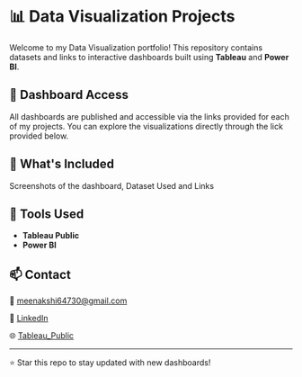 # 📊 Data Visualization Projects

Welcome to my Data Visualization portfolio! This repository contains datasets and links to interactive dashboards built using **Tableau** and **Power BI**.

## 🔗 Dashboard Access

All dashboards are published and accessible via the links provided for each of my projects. You can explore the visualizations directly through the lick provided below.

## 📁 What's Included
Screenshots of the dashboard, 
Dataset Used and
Links

## 🎯 Tools Used

- **Tableau Public**  
- **Power BI** 

## 📫 Contact

📧 meenakshi64730@gmail.com  

🔗 [LinkedIn](https://www.linkedin.com/in/meenakshi-iyer-a93041325/)

🌐 [Tableau_Public](https://public.tableau.com/app/profile/meenakshi.iyer8742/vizzes)

---

⭐ Star this repo to stay updated with new dashboards!



